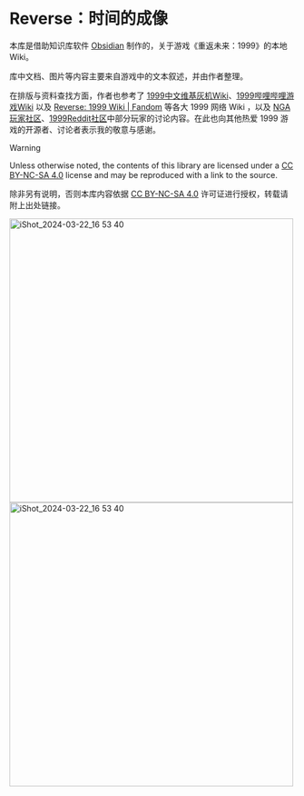 # Reverse：时间的成像

本库是借助知识库软件 [Obsidian](https://obsidian.md/) 制作的，关于游戏《重返未来：1999》的本地 Wiki。

库中文档、图片等内容主要来自游戏中的文本叙述，并由作者整理。

在排版与资料查找方面，作者也参考了 [1999中文维基灰机Wiki](https://res1999.huijiwiki.com/wiki/%E8%A7%92%E8%89%B2%E5%88%97%E8%A1%A8)、[1999哔哩哔哩游戏Wiki](https://wiki.biligame.com/reverse1999/%E9%A6%96%E9%A1%B5) 以及 [Reverse: 1999 Wiki | Fandom](https://reverse1999.fandom.com/wiki/Reverse:_1999_Wiki) 等各大 1999 网络 Wiki ，以及 [NGA玩家社区](https://ngabbs.com/)、[1999Reddit社区](https://www.reddit.com/r/Reverse1999)中部分玩家的讨论内容。在此也向其他热爱 1999 游戏的开源者、讨论者表示我的敬意与感谢。

> [!warning]
> Unless otherwise noted, the contents of this library are licensed under a [CC BY-NC-SA 4.0](https://creativecommons.org/licenses/by-nc-sa/4.0/) license and may be reproduced with a link to the source.
> 
> 除非另有说明，否则本库内容依据 [CC BY-NC-SA 4.0](https://creativecommons.org/licenses/by-nc-sa/4.0/) 许可证进行授权，转载请附上出处链接。

<img width="500" alt="iShot_2024-03-22_16 53 40" src="https://github.com/ProudBenzene/Reverse1999Wiki-in-Obsidian/assets/93238080/2073915b-8c72-4087-ab5b-9cabdb772c5a">

<img width="500" alt="iShot_2024-03-22_16 53 40" src="https://github.com/ProudBenzene/Reverse1999Wiki-in-Obsidian/assets/93238080/b2733144-2d68-4a82-a188-6d1134a7dee0">